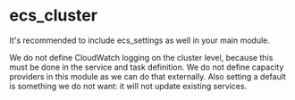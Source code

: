 # ecs_cluster

It's recommended to include ecs_settings as well in your main module.

We do not define CloudWatch logging on the cluster level, because this must be done in the service and task definition.
We do not define capacity providers in this module as we can do that externally. Also setting a default is something we do not want: it will not update existing services.
